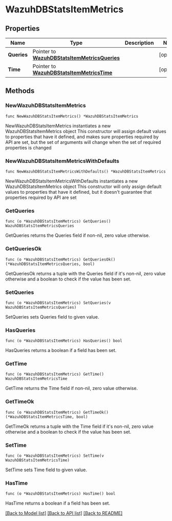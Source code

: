 # WazuhDBStatsItemMetrics

## Properties

Name | Type | Description | Notes
------------ | ------------- | ------------- | -------------
**Queries** | Pointer to [**WazuhDBStatsItemMetricsQueries**](WazuhDBStatsItemMetricsQueries.md) |  | [optional] 
**Time** | Pointer to [**WazuhDBStatsItemMetricsTime**](WazuhDBStatsItemMetricsTime.md) |  | [optional] 

## Methods

### NewWazuhDBStatsItemMetrics

`func NewWazuhDBStatsItemMetrics() *WazuhDBStatsItemMetrics`

NewWazuhDBStatsItemMetrics instantiates a new WazuhDBStatsItemMetrics object
This constructor will assign default values to properties that have it defined,
and makes sure properties required by API are set, but the set of arguments
will change when the set of required properties is changed

### NewWazuhDBStatsItemMetricsWithDefaults

`func NewWazuhDBStatsItemMetricsWithDefaults() *WazuhDBStatsItemMetrics`

NewWazuhDBStatsItemMetricsWithDefaults instantiates a new WazuhDBStatsItemMetrics object
This constructor will only assign default values to properties that have it defined,
but it doesn't guarantee that properties required by API are set

### GetQueries

`func (o *WazuhDBStatsItemMetrics) GetQueries() WazuhDBStatsItemMetricsQueries`

GetQueries returns the Queries field if non-nil, zero value otherwise.

### GetQueriesOk

`func (o *WazuhDBStatsItemMetrics) GetQueriesOk() (*WazuhDBStatsItemMetricsQueries, bool)`

GetQueriesOk returns a tuple with the Queries field if it's non-nil, zero value otherwise
and a boolean to check if the value has been set.

### SetQueries

`func (o *WazuhDBStatsItemMetrics) SetQueries(v WazuhDBStatsItemMetricsQueries)`

SetQueries sets Queries field to given value.

### HasQueries

`func (o *WazuhDBStatsItemMetrics) HasQueries() bool`

HasQueries returns a boolean if a field has been set.

### GetTime

`func (o *WazuhDBStatsItemMetrics) GetTime() WazuhDBStatsItemMetricsTime`

GetTime returns the Time field if non-nil, zero value otherwise.

### GetTimeOk

`func (o *WazuhDBStatsItemMetrics) GetTimeOk() (*WazuhDBStatsItemMetricsTime, bool)`

GetTimeOk returns a tuple with the Time field if it's non-nil, zero value otherwise
and a boolean to check if the value has been set.

### SetTime

`func (o *WazuhDBStatsItemMetrics) SetTime(v WazuhDBStatsItemMetricsTime)`

SetTime sets Time field to given value.

### HasTime

`func (o *WazuhDBStatsItemMetrics) HasTime() bool`

HasTime returns a boolean if a field has been set.


[[Back to Model list]](../README.md#documentation-for-models) [[Back to API list]](../README.md#documentation-for-api-endpoints) [[Back to README]](../README.md)


